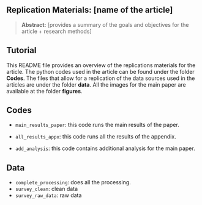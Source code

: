 ## Replication Materials: [name of the article]

> __Abstract:__
> [provides a summary of the goals and objectives for the article + research methods]

## Tutorial 

This README file provides an overview of the replications materials for 
the article. The python codes used in the article can be found under the folder 
**Codes**. The files that  allow for a replication of the data 
sources used in the articles are  under the folder **data**. All the images 
for the main paper are available at the folder **figures**.


## Codes

- `main_results_paper`: this code runs the main results of the paper. 

- `all_results_appx`: this code runs all the results of the appendix.   

- `add_analysis`: this code contains additional analysis for  the main paper.  


## Data

- `complete_processing`: does all the processing. 
- `survey_clean`: clean data
- `survey_raw_data`: raw data 
